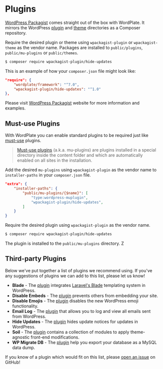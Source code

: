 # Plugins

[WordPress Packagist](https://wpackagist.org) comes straight out of the box with WordPlate. It mirrors the WordPress [plugin](https://plugins.svn.wordpress.org) and [theme](https://themes.svn.wordpress.org) directories as a Composer repository.

Require the desired plugin or theme using `wpackagist-plugin` or `wpackagist-theme` as the vendor name. Packages are installed to `public/plugins`, `public/mu-plugins` or `public/themes`.

```bash
$ composer require wpackagist-plugin/hide-updates
```

This is an example of how your `composer.json` file might look like:

```json
"require": {
    "wordplate/framework": "^7.0",
    "wpackagist-plugin/hide-updates": "^1.0"
},
```

Please visit [WordPress Packagist](https://wpackagist.org) website for more information and examples.

## Must-use Plugins

With WordPlate you can enable standard plugins to be required just like [must-use](https://codex.wordpress.org/Must_Use_Plugins) plugins.

> [Must-use plugins](https://codex.wordpress.org/Must_Use_Plugins) (a.k.a. mu-plugins) are plugins installed in a special directory inside the content folder and which are automatically enabled on all sites in the installation.

Add the desired `mu-plugins` using `wpackagist-plugin` as the vendor name to `installer-paths` in your `composer.json` file.

```json
"extra": {
    "installer-paths": {
        "public/mu-plugins/{$name}": [
            "type:wordpress-muplugin",
            "wpackagist-plugin/hide-updates",
        ]
    }
}
```

Require the desired plugin using `wpackagist-plugin` as the vendor name.

```sh
$ composer require wpackagist-plugin/hide-updates
```

The plugin is installed to the `public/mu-plugins` directory. Z

## Third-party Plugins

Below we've put together a list of plugins we recommend using. If you've any suggestions of plugins we can add to this list, please let us know!

- **Blade** - The [plugin](https://github.com/fiskhandlarn/blade) integrates [Laravel's Blade](https://laravel.com/docs/5.8/blade) templating system in WordPress.
- **Disable Embeds** - The [plugin](https://wordpress.org/plugins/disable-embeds) prevents others from embedding your site.
- **Disable Emojis** - The [plugin](https://wordpress.org/plugins/disable-emojis) disables the new WordPress emoji functionality.
- **Email Log** - The [plugin](https://wordpress.org/plugins/email-log) that allows you to log and view all emails sent from WordPress.
- **Hide Updates** - The [plugin](https://wordpress.org/plugins/hide-updates) hides update notices for updates in WordPress.
- **Soil** - The [plugin](https://roots.io/plugins/soil) contains a collection of modules to apply theme-agnostic front-end modifications.
- **WP Migrate DB** - The [plugin](https://wordpress.org/plugins/wp-migrate-db) help you export your database as a MySQL data dump.

If you know of a plugin which would fit on this list, please [open an issue](https://github.com/wordplate/wordplate.github.io) on GitHub!
